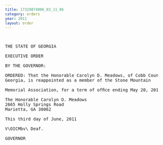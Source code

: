 ```yaml
---
title: 17329074006_03_11_06
category: orders
year: 2011
layout: order
---
```


<pre> 

THE STATE OF GEORGIA

EXECUTIVE ORDER

BY THE GOVERNOR:

ORDERED: That the Honorable Carolyn D. Meadows, of Cobb County,
Georgia, is reappointed as a member of the Stone Mountain

Memorial Association, for a term of ofﬁce ending May 20, 2015.

The Honorable Carolyn D. Meadows
2665 Holly Springs Road
Marietta, GA 30062

This third day of June, 2011

V\OICMbv\ Deaf.

GOVERNOR

</pre>
